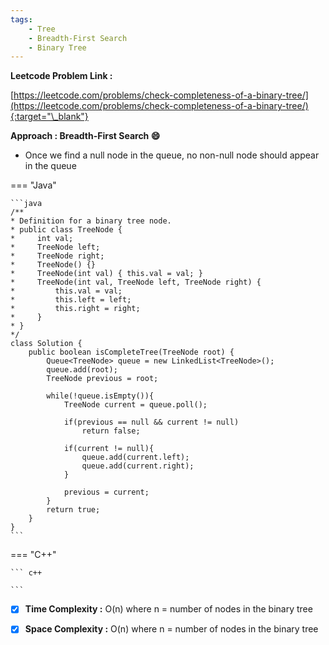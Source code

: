 ```yaml
---
tags:
    - Tree
    - Breadth-First Search
    - Binary Tree
---
```


**Leetcode Problem Link :**

[https://leetcode.com/problems/check-completeness-of-a-binary-tree/](https://leetcode.com/problems/check-completeness-of-a-binary-tree/){:target="\_blank"}

**Approach : Breadth-First Search :smile:**

-   Once we find a null node in the queue, no non-null node should appear in the queue

=== "Java"

    ```java
    /**
    * Definition for a binary tree node.
    * public class TreeNode {
    *     int val;
    *     TreeNode left;
    *     TreeNode right;
    *     TreeNode() {}
    *     TreeNode(int val) { this.val = val; }
    *     TreeNode(int val, TreeNode left, TreeNode right) {
    *         this.val = val;
    *         this.left = left;
    *         this.right = right;
    *     }
    * }
    */
    class Solution {
        public boolean isCompleteTree(TreeNode root) {
            Queue<TreeNode> queue = new LinkedList<TreeNode>();
            queue.add(root);
            TreeNode previous = root;

            while(!queue.isEmpty()){
                TreeNode current = queue.poll();

                if(previous == null && current != null)
                    return false;

                if(current != null){
                    queue.add(current.left);
                    queue.add(current.right);
                }

                previous = current;
            }
            return true;
        }
    }
    ```

=== "C++"

    ``` c++

    ```

-   [x] **Time Complexity :** O(n) where n = number of nodes in the binary tree

-   [x] **Space Complexity :** O(n) where n = number of nodes in the binary tree

